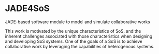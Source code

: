 # JADE4SoS
JADE-based software module to model and simulate collaborative works 

This work is motivated by the unique characteristics of SoS, and the inherent challenges associated with those characteristics when designing and developing SoS systems. One of the goals of a SoS is to achieve collaborative work by leveraging the capabilities of heterogenous systems. 

<!--![architecture](src/figures/rga.png)>
